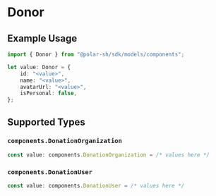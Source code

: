 # Donor

## Example Usage

```typescript
import { Donor } from "@polar-sh/sdk/models/components";

let value: Donor = {
    id: "<value>",
    name: "<value>",
    avatarUrl: "<value>",
    isPersonal: false,
};
```

## Supported Types

### `components.DonationOrganization`

```typescript
const value: components.DonationOrganization = /* values here */
```

### `components.DonationUser`

```typescript
const value: components.DonationUser = /* values here */
```

